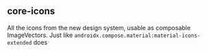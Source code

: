## core-icons

All the icons from the new design system, usable as composable ImageVectors.
Just like `androidx.compose.material:material-icons-extended` does